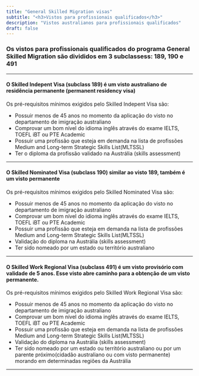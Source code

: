 ```yaml
---
title: "General Skilled Migration visas"
subtitle: "<h3>Vistos para profissionais qualificados</h3>"
description: "Vistos australianos para profissionais qualificados"
draft: false
---
```

### Os vistos para profissionais qualificados do programa General Skilled Migration são divididos em 3 subclassess: 189, 190 e 491

***

#### O Skilled Indepent Visa (subclass 189) é um visto australiano de residência permanente (permanent residency visa)

Os pré-requisitos mínimos exigidos pelo Skilled Indepent Visa são:

* Possuir menos de 45 anos no momento da aplicação do visto no departamento de imigração australiano
* Comprovar um bom nível do idioma inglês através do exame IELTS, TOEFL iBT ou PTE Academic
* Possuir uma profissão que esteja em demanda na lista de profissões Medium and Long-term Strategic Skills List(MLTSSL)
* Ter o diploma da profissão validado na Austrália (skills assessment)

***

#### O Skilled Nominated Visa (subclass 190) similar ao visto 189, também é um visto permanente

Os pré-requisitos mínimos exigidos pelo Skilled Nominated Visa são:

* Possuir menos de 45 anos no momento da aplicação do visto no departamento de imigração australiano
* Comprovar um bom nível do idioma inglês através do exame IELTS, TOEFL iBT ou PTE Academic
* Possuir uma profissão que esteja em demanda na lista de profissões Medium and Long-term Strategic Skills List(MLTSSL)
* Validação  do diploma na Austrália (skills assessment)
* Ter sido nomeado por um estado ou território australiano

***

#### O Skilled Work Regional Visa (subclass 491) é um visto provisório com validade de 5 anos. Esse visto abre caminho para a obtenção de um visto permanente. 

Os pré-requisitos mínimos exigidos pelo Skilled Work Regional Visa são:

* Possuir menos de 45 anos no momento da aplicação do visto no departamento de imigração australiano
* Comprovar um bom nível do idioma inglês através do exame IELTS, TOEFL iBT ou PTE Academic
* Possuir uma profissão que esteja em demanda na lista de profissões Medium and Long-term Strategic Skills List(MLTSSL)
* Validação  do diploma na Austrália (skills assessment)
* Ter sido nomeado por um estado ou território australiano ou por um parente próximo(cidadão australiano ou com visto permanente) morando em determinadas regiões da Austrália

***
